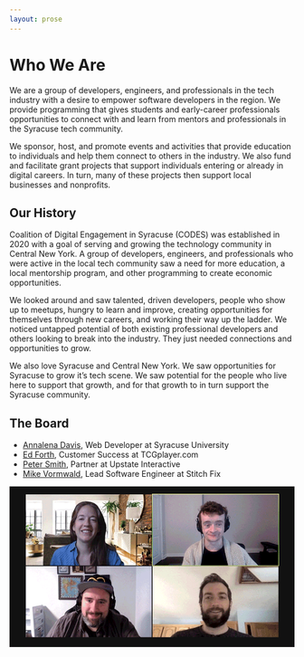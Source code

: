 ```yaml
---
layout: prose
---
```


<h1>Who We Are</h1>

We are a group of developers, engineers, and professionals in the tech industry with a desire to empower software developers in the region. We provide programming that gives students and early-career professionals opportunities to connect with and learn from mentors and professionals in the Syracuse tech community. 

We sponsor, host, and promote events and activities that provide education to individuals and help them connect to others in the industry. We also fund and facilitate grant projects that support individuals entering or already in digital careers. In turn, many of these projects then support local businesses and nonprofits.

<h2 class="mt-6">Our History</h2>

Coalition of Digital Engagement in Syracuse (CODES) was established in 2020 with a goal of serving and growing the technology community in Central New York. A group of developers, engineers, and professionals who were active in the local tech community saw a need for more education, a local mentorship program, and other programming to create economic opportunities.

We looked around and saw talented, driven developers, people who show up to meetups, hungry to learn and improve, creating opportunities for themselves through new careers, and working their way up the ladder. We noticed untapped potential of both existing professional developers and others looking to break into the industry. They just needed connections and opportunities to grow.

We also love Syracuse and Central New York. We saw opportunities for Syracuse to grow it’s tech scene. We saw potential for the people who live here to support that growth, and for that growth to in turn support the Syracuse community.

<h2 class="mt-6">The Board</h2>

- [Annalena Davis](https://www.linkedin.com/in/annalena-davis/), Web Developer at Syracuse University
- [Ed Forth](https://www.linkedin.com/in/ed-forth-5988754b/), Customer Success at TCGplayer.com
- [Peter Smith](https://www.linkedin.com/in/peterbsmyth/), Partner at Upstate Interactive
- [Mike Vormwald](https://www.linkedin.com/in/mikevormwald/), Lead Software Engineer at Stitch Fix

![CODES Board](/assets/board2.gif)
